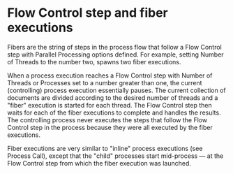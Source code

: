 # Flow Control step and fiber executions

<head>
  <meta name="guidename" content="Integration"/>
  <meta name="context" content="GUID-b03b9567-f7b2-4f43-9c34-b96904744287"/>
</head>


Fibers are the string of steps in the process flow that follow a Flow Control step with Parallel Processing options defined. For example, setting Number of Threads to the number two, spawns two fiber executions.

When a process execution reaches a Flow Control step with Number of Threads or Processes set to a number greater than one, the current \(controlling\) process execution essentially pauses. The current collection of documents are divided according to the desired number of threads and a "fiber" execution is started for each thread. The Flow Control step then waits for each of the fiber executions to complete and handles the results. The controlling process never executes the steps that follow the Flow Control step in the process because they were all executed by the fiber executions.

Fiber executions are very similar to "inline" process executions \(see Process Call\), except that the "child" processes start mid-process — at the Flow Control step from which the fiber execution was launched.